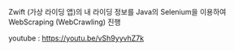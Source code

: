 Zwift (가상 라이딩 앱)의 내 라이딩 정보를 Java의 Selenium을 이용하여 WebScraping (WebCrawling) 진행

youtube : https://youtu.be/vSh9yyvhZ7k
